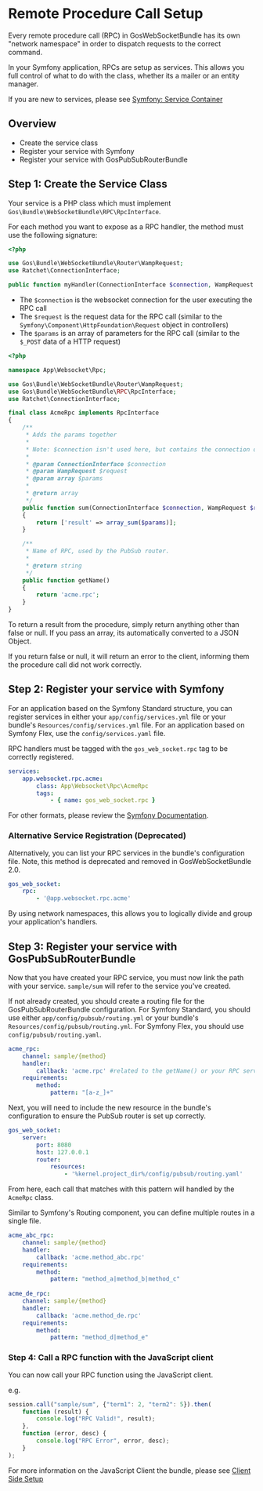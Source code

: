 # Remote Procedure Call Setup

Every remote procedure call (RPC) in GosWebSocketBundle has its own "network namespace" in order to dispatch requests to the correct command.

In your Symfony application, RPCs are setup as services. This allows you full control of what to do with the class, whether its a mailer or an entity manager.

If you are new to services, please see [Symfony: Service Container](http://symfony.com/doc/master/book/service_container.html)

## Overview

* Create the service class
* Register your service with Symfony
* Register your service with GosPubSubRouterBundle

## Step 1: Create the Service Class

Your service is a PHP class which must implement `Gos\Bundle\WebSocketBundle\RPC\RpcInterface`.

For each method you want to expose as a RPC handler, the method must use the following signature:

```php
<?php

use Gos\Bundle\WebSocketBundle\Router\WampRequest;
use Ratchet\ConnectionInterface;

public function myHandler(ConnectionInterface $connection, WampRequest $request, $params);
```

* The `$connection` is the websocket connection for the user executing the RPC call
* The `$request` is the request data for the RPC call (similar to the `Symfony\Component\HttpFoundation\Request` object in controllers)
* The `$params` is an array of parameters for the RPC call (similar to the `$_POST` data of a HTTP request)

```php
<?php

namespace App\Websocket\Rpc;

use Gos\Bundle\WebSocketBundle\Router\WampRequest;
use Gos\Bundle\WebSocketBundle\RPC\RpcInterface;
use Ratchet\ConnectionInterface;

final class AcmeRpc implements RpcInterface
{
    /**
     * Adds the params together
     *
     * Note: $connection isn't used here, but contains the connection of the user making this request.
     *
     * @param ConnectionInterface $connection
     * @param WampRequest $request
     * @param array $params
	 *
     * @return array
     */
    public function sum(ConnectionInterface $connection, WampRequest $request, $params)
    {
		return ['result' => array_sum($params)];
	}

    /**
     * Name of RPC, used by the PubSub router.
     *
     * @return string
     */
    public function getName()
    {
        return 'acme.rpc';
    }
}
```

To return a result from the procedure, simply return anything other than false or null. If you pass an array, its automatically converted to a JSON Object.

If you return false or null, it will return an error to the client, informing them the procedure call did not work correctly.

## Step 2: Register your service with Symfony

For an application based on the Symfony Standard structure, you can register services in either your `app/config/services.yml` file or your bundle's `Resources/config/services.yml` file. For an application based on Symfony Flex, use the `config/services.yaml` file.

RPC handlers must be tagged with the `gos_web_socket.rpc` tag to be correctly registered.

```yaml
services:
    app.websocket.rpc.acme:
        class: App\Websocket\Rpc\AcmeRpc
        tags:
            - { name: gos_web_socket.rpc }
```

For other formats, please review the [Symfony Documentation](http://symfony.com/doc/master/book/service_container.html).

### Alternative Service Registration (Deprecated)

Alternatively, you can list your RPC services in the bundle's configuration file. Note, this method is deprecated and removed in GosWebSocketBundle 2.0.

```yaml
gos_web_socket:
    rpc:
        - '@app.websocket.rpc.acme'
```

By using network namespaces, this allows you to logically divide and group your application's handlers.

## Step 3: Register your service with GosPubSubRouterBundle

Now that you have created your RPC service, you must now link the path with your service. `sample/sum` will refer to the service you've created.

If not already created, you should create a routing file for the GosPubSubRouterBundle configuration. For Symfony Standard, you should use either `app/config/pubsub/routing.yml` or your bundle's `Resources/config/pubsub/routing.yml`. For Symfony Flex, you should use `config/pubsub/routing.yaml`.

```yaml
acme_rpc:
    channel: sample/{method}
    handler:
        callback: 'acme.rpc' #related to the getName() or your RPC service
    requirements:
        method:
            pattern: "[a-z_]+"
```

Next, you will need to include the new resource in the bundle's configuration to ensure the PubSub router is set up correctly.

```yaml
gos_web_socket:
    server:
        port: 8080
        host: 127.0.0.1
        router:
            resources:
                - '%kernel.project_dir%/config/pubsub/routing.yaml'
```

From here, each call that matches with this pattern will handled by the `AcmeRpc` class.

Similar to Symfony's Routing component, you can define multiple routes in a single file.

```yaml
acme_abc_rpc:
    channel: sample/{method}
    handler:
        callback: 'acme.method_abc.rpc'
    requirements:
        method:
            pattern: "method_a|method_b|method_c"
            
acme_de_rpc:
    channel: sample/{method}
    handler:
        callback: 'acme.method_de.rpc'
    requirements:
        method:
            pattern: "method_d|method_e"
```

### Step 4: Call a RPC function with the JavaScript client

You can now call your RPC function using the JavaScript client.

e.g.

```javascript
session.call("sample/sum", {"term1": 2, "term2": 5}).then(
    function (result) {
        console.log("RPC Valid!", result);
    },
    function (error, desc) {
        console.log("RPC Error", error, desc);
    }
);
```

For more information on the JavaScript Client the bundle, please see [Client Side Setup](ClientSetup.md)
